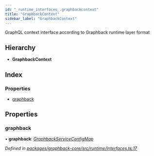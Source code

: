```yaml
---
id: "_runtime_interfaces_.graphbackcontext"
title: "GraphbackContext"
sidebar_label: "GraphbackContext"
---
```


GraphQL context interface according to Graphback runtime layer format

## Hierarchy

* **GraphbackContext**

## Index

### Properties

* [graphback](_runtime_interfaces_.graphbackcontext.md#graphback)

## Properties

###  graphback

• **graphback**: *[GraphbackServiceConfigMap](_runtime_interfaces_.graphbackserviceconfigmap.md)*

*Defined in [packages/graphback-core/src/runtime/interfaces.ts:17](https://github.com/aerogear/graphback/blob/bc616b51/packages/graphback-core/src/runtime/interfaces.ts#L17)*
